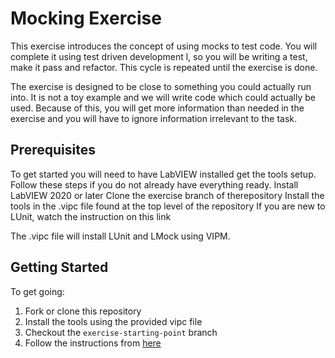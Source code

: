 # Mocking Exercise

This exercise introduces the concept of using mocks to test code. 
You will complete it using test driven development l, so you will be writing a test, make it pass and refactor.
This cycle is repeated until the exercise is done. 

The exercise is designed to be close to something you could actually run into.
It is not a toy example and we will write code which could actually be used. 
Because of this, you will get more information than needed in the exercise and you will have to ignore information irrelevant to the task. 

## Prerequisites

To get started you will need to have LabVIEW installed get the tools setup. 
Follow these steps if you do not already have everything ready. 
Install LabVIEW 2020 or later
Clone the exercise branch of therepository 
Install the tools in the .vipc file found at the top level of the repository 
If you are new to LUnit, watch the instruction on this link

The .vipc file will install LUnit and LMock using VIPM. 

## Getting Started

To get going: 
1. Fork or clone this repository
1. Install the tools using the provided vipc file
1. Checkout the `exercise-starting-point` branch
1. Follow the instructions from [here](https://astemes.github.io/astemes-mocking-exercise/)